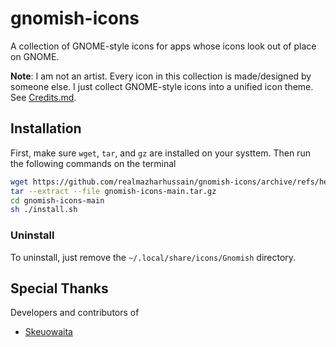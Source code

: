 # gnomish-icons

A collection of GNOME-style icons for apps whose icons look out of place on GNOME.

**Note**: I am not an artist. Every icon in this collection is made/designed by someone else.
I just collect GNOME-style icons into a unified icon theme. See [Credits.md](Credits.md).

## Installation
First, make sure `wget`, `tar`, and `gz` are installed on your systtem. Then run the following
commands on the terminal

```sh
wget https://github.com/realmazharhussain/gnomish-icons/archive/refs/heads/main.tar.gz -O gnomish-icons-main.tar.gz
tar --extract --file gnomish-icons-main.tar.gz
cd gnomish-icons-main
sh ./install.sh
```

### Uninstall
To uninstall, just remove the `~/.local/share/icons/Gnomish` directory.

## Special Thanks
Developers and contributors of
- [Skeuowaita](https://github.com/Frostbitten-jello/Skeuowaita)
